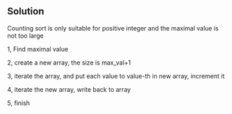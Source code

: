 ## Solution

Counting sort is only suitable for positive integer and the maximal value is not too large

1, Find maximal value

2, create a new array, the size is max_val+1

3, iterate the array, and put each value to value-th in new array, increment it

4, iterate the new array, write back to array

5, finish